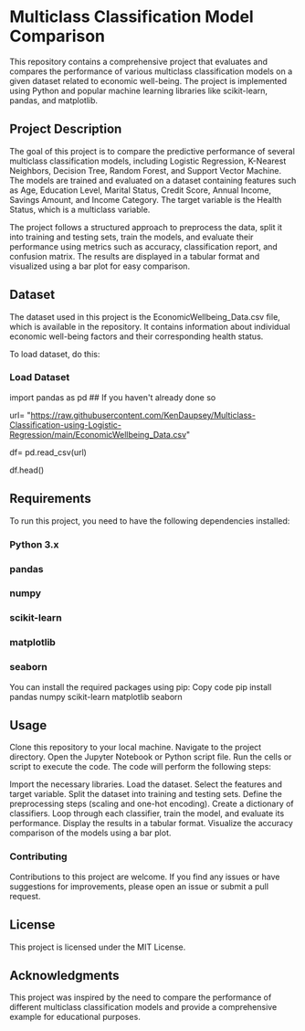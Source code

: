 # Multiclass Classification Model Comparison
This repository contains a comprehensive project that evaluates and compares the performance of various multiclass classification models on a given dataset related to economic well-being. The project is implemented using Python and popular machine learning libraries like scikit-learn, pandas, and matplotlib.

## Project Description
The goal of this project is to compare the predictive performance of several multiclass classification models, including Logistic Regression, K-Nearest Neighbors, Decision Tree, Random Forest, and Support Vector Machine. The models are trained and evaluated on a dataset containing features such as Age, Education Level, Marital Status, Credit Score, Annual Income, Savings Amount, and Income Category. The target variable is the Health Status, which is a multiclass variable.

The project follows a structured approach to preprocess the data, split it into training and testing sets, train the models, and evaluate their performance using metrics such as accuracy, classification report, and confusion matrix. The results are displayed in a tabular format and visualized using a bar plot for easy comparison.

## Dataset
The dataset used in this project is the EconomicWellbeing_Data.csv file, which is available in the repository. It contains information about individual economic well-being factors and their corresponding health status.

To load dataset, do this:
### Load Dataset
import pandas as pd ## If you haven't already done so

url= "https://raw.githubusercontent.com/KenDaupsey/Multiclass-Classification-using-Logistic-Regression/main/EconomicWellbeing_Data.csv"

df= pd.read_csv(url)

df.head()

## Requirements
To run this project, you need to have the following dependencies installed:
### Python 3.x
### pandas
### numpy
### scikit-learn
### matplotlib
### seaborn

You can install the required packages using pip:
Copy code
pip install pandas numpy scikit-learn matplotlib seaborn

## Usage
Clone this repository to your local machine.
Navigate to the project directory.
Open the Jupyter Notebook or Python script file.
Run the cells or script to execute the code.
The code will perform the following steps:

Import the necessary libraries.
Load the dataset.
Select the features and target variable.
Split the dataset into training and testing sets.
Define the preprocessing steps (scaling and one-hot encoding).
Create a dictionary of classifiers.
Loop through each classifier, train the model, and evaluate its performance.
Display the results in a tabular format.
Visualize the accuracy comparison of the models using a bar plot.

### Contributing
Contributions to this project are welcome. If you find any issues or have suggestions for improvements, please open an issue or submit a pull request.

## License
This project is licensed under the MIT License.

## Acknowledgments
This project was inspired by the need to compare the performance of different multiclass classification models and provide a comprehensive example for educational purposes.
